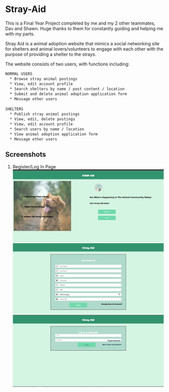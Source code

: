 # Stray-Aid
This is a Final Year Project completed by me and my 2 other teammates, Dav and Shawn. Huge thanks to them for constantly guiding and helping me with my parts.

Stray Aid is a animal adoption website that mimics a social networking site for shelters and animal lovers/volunteers to engage with each other with the purpose of providing a shelter to the strays. 

The website consists of two users, with functions including:
```
NORMAL USERS
  * Browse stray animal postings
  * View, edit account profile
  * Search shelters by name / post content / location
  * Submit and delete animal adoption application form
  * Message other users
  
SHELTERS
  * Publish stray animal postings
  * View, edit, delete postings
  * View, edit account profile
  * Search users by name / location
  * View animal adoption application form
  * Message other users
```

## Screenshots
1. Register/Log In Page
![](screenshots/loginpage.jpg)
![](screenshots/register.jpg)
![](screenshots/login.jpg)
